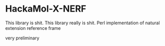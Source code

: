 # HackaMol-X-NERF
This library is shit.
This library really is shit.
Perl implementation of natural extension reference frame

very preliminary
